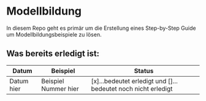 # Modellbildung
In diesem Repo geht es primär um die Erstellung eines Step-by-Step Guide um Modellbildungsbeispiele zu lösen. 

## Was bereits erledigt ist: 

Datum | Beispiel | Status
------|----------|--------
Datum hier | Beispiel Nummer hier | [x]...bedeutet erledigt und []... bedeutet noch nicht erledigt
